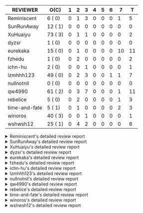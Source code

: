 |   REVIEWER    |  O(C)   | 1 | 2 | 3 | 4 | 5 | 6 | 7  | T  |
|---------------|---------|---|---|---|---|---|---|----|----|
| Reminiscent   |  6 ( 0) | 0 | 1 | 3 | 0 | 0 | 0 |  1 |  5 |
| SunRunAway    | 12 ( 1) | 0 | 0 | 0 | 0 | 0 | 0 |  0 |  0 |
| XuHuaiyu      | 73 ( 3) | 0 | 1 | 1 | 0 | 0 | 0 |  0 |  2 |
| dyzsr         |  1 ( 0) | 0 | 0 | 0 | 0 | 0 | 0 |  0 |  0 |
| eurekaka      | 15 ( 0) | 0 | 1 | 0 | 0 | 0 | 0 | 10 | 11 |
| fzhedu        |  1 ( 0) | 0 | 2 | 0 | 0 | 0 | 0 |  0 |  2 |
| ichn-hu       |  2 ( 0) | 0 | 0 | 1 | 0 | 0 | 0 |  0 |  1 |
| lzmhhh123     | 49 ( 0) | 0 | 2 | 3 | 0 | 0 | 1 |  1 |  7 |
| nullnotnil    |  0 ( 0) | 0 | 0 | 0 | 0 | 0 | 0 |  0 |  0 |
| qw4990        | 61 ( 2) | 0 | 3 | 7 | 0 | 0 | 0 |  1 | 11 |
| rebelice      |  5 ( 0) | 0 | 2 | 0 | 0 | 0 | 0 |  1 |  3 |
| time-and-fate |  5 ( 1) | 0 | 1 | 0 | 0 | 0 | 0 |  2 |  3 |
| winoros       | 40 ( 3) | 0 | 0 | 1 | 0 | 0 | 0 |  0 |  1 |
| wshwsh12      | 25 ( 1) | 0 | 4 | 2 | 0 | 0 | 0 |  0 |  6 |


<details> 
  <summary>Reminiscent's detailed review report</summary> 

## To Be Reviewed

|    REPO    |                                                                     PR                                                                     | C | LASTED  |
|------------|--------------------------------------------------------------------------------------------------------------------------------------------|---|---------|
| tidb/21896 | [planner: fix union doesn't handle collate correctly (#21854)](https://github.com/pingcap/tidb/pull/21896)                                 |   | 108d19h |
| tidb/23474 | [planner: fix inappropriate null flag of null constants (#23457)](https://github.com/pingcap/tidb/pull/23474)                              |   | 16d18h  |
| tidb/23575 | [executor: fix update panic on join having statement (#23554)](https://github.com/pingcap/tidb/pull/23575)                                 |   | 13d21h  |
| tidb/23685 | [planner: fix the issue that planner hints don't work in some batch/point-get plans (#23666)](https://github.com/pingcap/tidb/pull/23685)  |   | 9d16h   |
| tidb/23917 | [planner: fix wrong TableDual plans caused by comparing Binary and Bytes incorrectly (#23860)](https://github.com/pingcap/tidb/pull/23917) |   | 23h     |
| tidb/23918 | [planner: fix wrong TableDual plans caused by comparing Binary and Bytes incorrectly (#23860)](https://github.com/pingcap/tidb/pull/23918) |   | 23h     |


## Reviewed in Last 7 Days

|    REPO    |                                                                PR                                                                 | C | D |   R   |
|------------|-----------------------------------------------------------------------------------------------------------------------------------|---|---|-------|
| tidb/23838 | [statistics: collect FMSketch when processing index analyze tasks](https://github.com/pingcap/tidb/pull/23838)                    |   | 2 | 5d1h  |
| tidb/23860 | [planner: fix wrong TableDual plans caused by comparing Binary and Bytes incorrectly](https://github.com/pingcap/tidb/pull/23860) |   | 3 | 4h    |
| tidb/23834 | [statistics: print log when tidb marks extended stats as deleted internally](https://github.com/pingcap/tidb/pull/23834)          |   | 3 | 3d18h |
| tidb/23844 | [planner: fix index-out-of-range error when checking only_full_group_by](https://github.com/pingcap/tidb/pull/23844)              |   | 3 | 2d18h |
| tidb/23830 | [statistics: fix a statistics GC problem that can cause duplicated fm-sketch records](https://github.com/pingcap/tidb/pull/23830) |   | 7 | 0h    |


</details> 


<details> 
  <summary>SunRunAway's detailed review report</summary> 

## To Be Reviewed

|    REPO    |                                                                  PR                                                                   | C | LASTED  |
|------------|---------------------------------------------------------------------------------------------------------------------------------------|---|---------|
| tidb/19178 | [executor: Refactor probe channel](https://github.com/pingcap/tidb/pull/19178)                                                        |   | 238d16h |
| tidb/19807 | [executor: parallel evaluation for hash aggregate distinct](https://github.com/pingcap/tidb/pull/19807)                               |   | 216d10h |
| tidb/19900 | [executor: enable inline projection for sort&topN](https://github.com/pingcap/tidb/pull/19900)                                        | Y | 211d18h |
| tidb/20140 | [expressions: Support `bin-to-uuid` and `uuid-to-bin`](https://github.com/pingcap/tidb/pull/20140)                                    |   | 198d22h |
| tidb/20765 | [planner: support stable result mode](https://github.com/pingcap/tidb/pull/20765)                                                     |   | 157d17h |
| tidb/21207 | [planner: fix the inappropriate out-of-range range estimation rule](https://github.com/pingcap/tidb/pull/21207)                       |   | 136d19h |
| tidb/21834 | [planner: enhanced index range calculation plan](https://github.com/pingcap/tidb/pull/21834)                                          |   | 113d18h |
| tidb/21876 | [planner: bypass the DNF restriction if index merge hint is specified (#20799)](https://github.com/pingcap/tidb/pull/21876)           |   | 111d19h |
| tidb/21878 | [planner: do not push down lock to pointGet/bacthPointGet when selection exists](https://github.com/pingcap/tidb/pull/21878)          |   | 111d18h |
| tidb/21956 | [planner/preprocessor: disallow into-outfile clause in some place](https://github.com/pingcap/tidb/pull/21956)                        |   | 106d23h |
| tidb/22217 | [*: rewrite origin SQL with default DB for SQL bindings (#21275)](https://github.com/pingcap/tidb/pull/22217)                         |   | 92d17h  |
| tidb/22379 | [[experiment] executor: allow aggregation to spill disk when running out of memory quota](https://github.com/pingcap/tidb/pull/22379) |   | 85d19h  |


## Reviewed in Last 7 Days

| REPO | PR | C | D | R |
|------|----|---|---|---|


</details> 


<details> 
  <summary>XuHuaiyu's detailed review report</summary> 

## To Be Reviewed

|     REPO     |                                                                              PR                                                                               | C | LASTED  |
|--------------|---------------------------------------------------------------------------------------------------------------------------------------------------------------|---|---------|
| docs-cn/5619 | [Update data-type-date-and-time.md](https://github.com/pingcap/docs-cn/pull/5619)                                                                             |   | 41d15h  |
| docs-cn/5671 | [tidb: Add time format description](https://github.com/pingcap/docs-cn/pull/5671)                                                                             |   | 35d11h  |
| tidb/19900   | [executor: enable inline projection for sort&topN](https://github.com/pingcap/tidb/pull/19900)                                                                | Y | 211d18h |
| docs-cn/5952 | [update system-variable for statements-summary](https://github.com/pingcap/docs-cn/pull/5952)                                                                 |   | 2d23h   |
| tidb/19957   | [executor: add builtin aggregate function `json_arrayagg`](https://github.com/pingcap/tidb/pull/19957)                                                        | Y | 209d13h |
| tidb/20140   | [expressions: Support `bin-to-uuid` and `uuid-to-bin`](https://github.com/pingcap/tidb/pull/20140)                                                            |   | 198d22h |
| tidb/20311   | [expression: fix overflow error when convert bit to int64 (#20266)](https://github.com/pingcap/tidb/pull/20311)                                               |   | 190d21h |
| tidb/20790   | [collation: add pinyin collation for chinese charset support](https://github.com/pingcap/tidb/pull/20790)                                                     |   | 156d20h |
| tidb/21064   | [planner, executor: fix cast not check error](https://github.com/pingcap/tidb/pull/21064)                                                                     |   | 144d8h  |
| tidb/21149   | [executor:Add runtime stat for IndexMergeReaderExecutor (#20653)](https://github.com/pingcap/tidb/pull/21149)                                                 |   | 140d14h |
| tidb/21228   | [executor: return the result immediately when combining LIMIT row_count with DISTINCT](https://github.com/pingcap/tidb/pull/21228)                            |   | 136d13h |
| tidb/21304   | [executor: Add the HashAggExec runtime information (#20577)](https://github.com/pingcap/tidb/pull/21304)                                                      |   | 134d12h |
| tidb/21334   | [*: make rollback work on user-defined variables](https://github.com/pingcap/tidb/pull/21334)                                                                 |   | 133d14h |
| tidb/21401   | [expression: incompatibility with MySQL for ADDTIME()](https://github.com/pingcap/tidb/pull/21401)                                                            |   | 129d11h |
| tidb/21476   | [planner: check for decimal format in cast expr (#20836)](https://github.com/pingcap/tidb/pull/21476)                                                         |   | 126d15h |
| tidb/21536   | [executor: add slow-log file meta cache to avoid repeat read file meta information](https://github.com/pingcap/tidb/pull/21536)                               |   | 122d14h |
| tidb/21564   | [ddl: fix Incorrect behavior of NO_ZERO_DATE when altering table](https://github.com/pingcap/tidb/pull/21564)                                                 |   | 121d15h |
| tidb/21896   | [planner: fix union doesn't handle collate correctly (#21854)](https://github.com/pingcap/tidb/pull/21896)                                                    |   | 108d19h |
| tidb/22131   | [privilege: remove leading and trailing space when create user and role](https://github.com/pingcap/tidb/pull/22131)                                          |   | 98d19h  |
| tidb/22163   | [expression: separated arithmeticMinusIntSig](https://github.com/pingcap/tidb/pull/22163)                                                                     |   | 94d13h  |
| tidb/22186   | [executor: fix select into outfile with year type column has no data (#22175)](https://github.com/pingcap/tidb/pull/22186)                                    |   | 93d16h  |
| tidb/22616   | [expression: from_unixtime accept 64-bit integers](https://github.com/pingcap/tidb/pull/22616)                                                                |   | 69d23h  |
| tidb/22617   | [metrics: fix wrong bucket name of coprocessor cache (#22454)](https://github.com/pingcap/tidb/pull/22617)                                                    |   | 69d23h  |
| tidb/22624   | [ planner: not pruning column used by union scan condition (#21640)](https://github.com/pingcap/tidb/pull/22624)                                              |   | 69d17h  |
| tidb/22631   | [executor: refine window processor](https://github.com/pingcap/tidb/pull/22631)                                                                               |   | 67d23h  |
| tidb/22696   | [expression: enable arithmetic Mod push down](https://github.com/pingcap/tidb/pull/22696)                                                                     |   | 64d17h  |
| tidb/22711   | [executor: Fix inline schema name](https://github.com/pingcap/tidb/pull/22711)                                                                                |   | 64d11h  |
| tidb/22722   | [planner, errno: make error code of ErrMixOfGroupFuncAndFields consistent with MySQL](https://github.com/pingcap/tidb/pull/22722)                             |   | 63d20h  |
| tidb/22814   | [expression: fix enum and set type expression in where clause (#22785)](https://github.com/pingcap/tidb/pull/22814)                                           |   | 48d19h  |
| tidb/22908   | [txn: Add txn state's view](https://github.com/pingcap/tidb/pull/22908)                                                                                       |   | 43d20h  |
| tidb/23012   | [executor: fix affected rows of ddls and complete uint tests](https://github.com/pingcap/tidb/pull/23012)                                                     |   | 39d16h  |
| tidb/23152   | [expression: fix wrong error info (#22760)](https://github.com/pingcap/tidb/pull/23152)                                                                       |   | 32d14h  |
| tidb/23196   | [types: fix the bug about the wrong query result for decimal type  (#22507)](https://github.com/pingcap/tidb/pull/23196)                                      |   | 30d18h  |
| tidb/23220   | [Release 4.0](https://github.com/pingcap/tidb/pull/23220)                                                                                                     |   | 30d11h  |
| tidb/23227   | [executor: hash join out of index panic when enum column value is zero (#23162)](https://github.com/pingcap/tidb/pull/23227)                                  |   | 29d22h  |
| tidb/23233   | [planner: fix incorrect duration between compare (#22830)](https://github.com/pingcap/tidb/pull/23233)                                                        |   | 29d18h  |
| tidb/23257   | [executor: group_concat aggr panic when session.group_concat_max_len is small (#23131)](https://github.com/pingcap/tidb/pull/23257)                           |   | 28d18h  |
| tidb/23295   | [util, types: don't let SPM be affected by charset (#23161)](https://github.com/pingcap/tidb/pull/23295)                                                      |   | 27d11h  |
| tidb/23335   | [expression: fix unexpected constant fold when year compare string (#23281)](https://github.com/pingcap/tidb/pull/23335)                                      |   | 23d19h  |
| tidb/23336   | [expression: fix unexpected constant fold when year compare string (#23281)](https://github.com/pingcap/tidb/pull/23336)                                      |   | 23d19h  |
| tidb/23347   | [planner: show cast type in EXPLAIN in coptask (#23123)](https://github.com/pingcap/tidb/pull/23347)                                                          |   | 23d18h  |
| tidb/23348   | [planner: show cast type in EXPLAIN in coptask (#23123)](https://github.com/pingcap/tidb/pull/23348)                                                          |   | 23d18h  |
| tidb/23350   | [util/stringutil, util/ranger, planner: use hierarchical separators to simplify the parsing for info of EXPLAIN ](https://github.com/pingcap/tidb/pull/23350) |   | 23d17h  |
| tidb/23368   | [executor, expression: fix the incorrect result of AVG function (#23285)](https://github.com/pingcap/tidb/pull/23368)                                         |   | 22d20h  |
| tidb/23369   | [executor, expression: fix the incorrect result of AVG function (#23285)](https://github.com/pingcap/tidb/pull/23369)                                         |   | 22d20h  |
| tidb/23397   | [expression: fix refine compare constant (#23339)](https://github.com/pingcap/tidb/pull/23397)                                                                |   | 21d17h  |
| tidb/23398   | [expression: fix refine compare constant (#23339)](https://github.com/pingcap/tidb/pull/23398)                                                                |   | 21d17h  |
| tidb/23405   | [domain: remove the exit chan, use context](https://github.com/pingcap/tidb/pull/23405)                                                                       |   | 21d17h  |
| tidb/23433   | [WIP: speed up for slow query logs retrieving ](https://github.com/pingcap/tidb/pull/23433)                                                                   |   | 20d17h  |
| tidb/23474   | [planner: fix inappropriate null flag of null constants (#23457)](https://github.com/pingcap/tidb/pull/23474)                                                 |   | 16d18h  |
| tidb/23487   | [planner: optimize count(distinct a) to count(a) if there is an unique key on a](https://github.com/pingcap/tidb/pull/23487)                                  | Y | 16d14h  |
| tidb/23497   | [expression: Let TiDB use Hyperscan to support multi-pattern-match](https://github.com/pingcap/tidb/pull/23497)                                               |   | 15d22h  |
| tidb/23517   | [*: Add the metric about the SQL with TiFlash Success  (#23426)](https://github.com/pingcap/tidb/pull/23517)                                                  |   | 15d12h  |
| tidb/23562   | [execution: reuse iterator in hash join](https://github.com/pingcap/tidb/pull/23562)                                                                          |   | 14d13h  |
| tidb/23640   | [*: fix the bug about YEAR(0.9) returns NULL instead of 0 in NO_ZERO_DATE mode](https://github.com/pingcap/tidb/pull/23640)                                   |   | 10d13h  |
| tidb/23661   | [expression: Maintain separate scalar function pushdown lists for each engine instead of unified. (#23284)](https://github.com/pingcap/tidb/pull/23661)       |   | 9d20h   |
| tidb/23682   | [executor: fix a panic when batch point get is used for partition table (#23652)](https://github.com/pingcap/tidb/pull/23682)                                 |   | 9d16h   |
| tidb/23683   | [executor: fix a panic when batch point get is used for partition table (#23652)](https://github.com/pingcap/tidb/pull/23683)                                 |   | 9d16h   |
| tidb/23691   | [executor: fix index join on prefix column index (#23678)](https://github.com/pingcap/tidb/pull/23691)                                                        |   | 9d15h   |
| tidb/23705   | [executor: refineArgs() bug fix when compare int with very small decimal (#23694)](https://github.com/pingcap/tidb/pull/23705)                                |   | 9d13h   |
| tidb/23756   | [planner: fix set not null flag for outer join (#23727)](https://github.com/pingcap/tidb/pull/23756)                                                          |   | 8d14h   |
| tidb/23757   | [planner: fix set not null flag for outer join (#23727)](https://github.com/pingcap/tidb/pull/23757)                                                          |   | 8d14h   |
| tidb/23812   | [executor, planner: fix collation for hash join building (#23770)](https://github.com/pingcap/tidb/pull/23812)                                                |   | 7d12h   |
| tidb/23826   | [executor: fix 2nd index dup check after insert ignore on dup update primary (#23814)](https://github.com/pingcap/tidb/pull/23826)                            |   | 6d20h   |
| tidb/23857   | [types: fix type merge about bit type](https://github.com/pingcap/tidb/pull/23857)                                                                            |   | 2d19h   |
| tidb/23862   | [statistics: make the global-level topN more accurate](https://github.com/pingcap/tidb/pull/23862)                                                            |   | 2d17h   |
| tidb/23868   | [store, kv: Add information about async commit/1pc to tidb_last_txn_info (#23833)](https://github.com/pingcap/tidb/pull/23868)                                |   | 2d16h   |
| tidb/23878   | [functions: fix some string function has wrong collation and flag (#23835)](https://github.com/pingcap/tidb/pull/23878)                                       |   | 1d21h   |
| tidb/23879   | [functions: fix some string function has wrong collation and flag (#23835)](https://github.com/pingcap/tidb/pull/23879)                                       |   | 1d21h   |
| tidb/23884   | [Metric: Collect TiKV Read Metric for SLI/SLO](https://github.com/pingcap/tidb/pull/23884)                                                                    |   | 1d19h   |
| tidb/23888   | [executor: fix resource leak of Shuffle Executor.](https://github.com/pingcap/tidb/pull/23888)                                                                |   | 1d18h   |
| tidb/23896   | [executor: fix `show table status` for the database with upper-cased name](https://github.com/pingcap/tidb/pull/23896)                                        |   | 1d17h   |
| tidb/23918   | [planner: fix wrong TableDual plans caused by comparing Binary and Bytes incorrectly (#23860)](https://github.com/pingcap/tidb/pull/23918)                    |   | 23h     |


## Reviewed in Last 7 Days

|     REPO     |                                                  PR                                                   | C | D |   R   |
|--------------|-------------------------------------------------------------------------------------------------------|---|---|-------|
| tidb/23867   | [expression: fix wrong flen infer for bit constant](https://github.com/pingcap/tidb/pull/23867)       |   | 2 | 16h   |
| docs-cn/5835 | [Update 5.0 GA release notes and experimental features](https://github.com/pingcap/docs-cn/pull/5835) |   | 3 | 12d4h |


</details> 


<details> 
  <summary>dyzsr's detailed review report</summary> 

## To Be Reviewed

|    REPO    |                                                             PR                                                             | C | LASTED |
|------------|----------------------------------------------------------------------------------------------------------------------------|---|--------|
| tidb/23559 | [ranger: fix the range construction behavior when the column's type is `YEAR`](https://github.com/pingcap/tidb/pull/23559) |   | 14d14h |


## Reviewed in Last 7 Days

| REPO | PR | C | D | R |
|------|----|---|---|---|


</details> 


<details> 
  <summary>eurekaka's detailed review report</summary> 

## To Be Reviewed

|    REPO    |                                                                    PR                                                                     | C | LASTED  |
|------------|-------------------------------------------------------------------------------------------------------------------------------------------|---|---------|
| tidb/20877 | [statistics: collect index usage information](https://github.com/pingcap/tidb/pull/20877)                                                 |   | 154d16h |
| docs/5150  | [SPM: update DML SQL Bind and baseline capture description (#5088)](https://github.com/pingcap/docs/pull/5150)                            |   | 10d15h  |
| tidb/23283 | [util: optimize the performance of restore with db (#22910)](https://github.com/pingcap/tidb/pull/23283)                                  |   | 27d17h  |
| tidb/23316 | [planner: Fix rebuild range for prepared plan](https://github.com/pingcap/tidb/pull/23316)                                                |   | 24d17h  |
| tidb/23373 | [executor: fix get var expr when session var is hex literal (#23241)](https://github.com/pingcap/tidb/pull/23373)                         |   | 22d19h  |
| tidb/23543 | [statistics: fix auto analyze log information incomplete (#23522)](https://github.com/pingcap/tidb/pull/23543)                            |   | 14d18h  |
| tidb/23685 | [planner: fix the issue that planner hints don't work in some batch/point-get plans (#23666)](https://github.com/pingcap/tidb/pull/23685) |   | 9d16h   |
| tidb/23689 | [planner: fix the panic when we calculate the partition range (#23651)](https://github.com/pingcap/tidb/pull/23689)                       |   | 9d16h   |
| tidb/23705 | [executor: refineArgs() bug fix when compare int with very small decimal (#23694)](https://github.com/pingcap/tidb/pull/23705)            |   | 9d13h   |
| tidb/23749 | [planner/core: fix a bug during add cast for decimal join key  (#23723)](https://github.com/pingcap/tidb/pull/23749)                      |   | 8d16h   |
| tidb/23756 | [planner: fix set not null flag for outer join (#23727)](https://github.com/pingcap/tidb/pull/23756)                                      |   | 8d14h   |
| tidb/23757 | [planner: fix set not null flag for outer join (#23727)](https://github.com/pingcap/tidb/pull/23757)                                      |   | 8d14h   |
| tidb/23760 | [collation: fix tidb panic when compare string with collation](https://github.com/pingcap/tidb/pull/23760)                                |   | 8d13h   |
| tidb/23883 | [*: don't allocate SessionIndexUsageCollector when indexUsageLease equals 0 (#23861)](https://github.com/pingcap/tidb/pull/23883)         |   | 1d20h   |
| tidb/23911 | [planner,privilege: requires extra privileges for REPLACE and INSERT ON DUPLICATE statements](https://github.com/pingcap/tidb/pull/23911) |   | 1d7h    |


## Reviewed in Last 7 Days

|    REPO    |                                                               PR                                                                | C | D |    R    |
|------------|---------------------------------------------------------------------------------------------------------------------------------|---|---|---------|
| tidb/23718 | [*: add TableSample ID for PhysicalIDToTypeString()](https://github.com/pingcap/tidb/pull/23718)                                |   | 2 | 7d5h    |
| tidb/21444 | [planner: ignore anonymous index while tiflash replica is available](https://github.com/pingcap/tidb/pull/21444)                |   | 7 | 120d19h |
| tidb/22416 | [core: fix subQuery at projection in only_full_group](https://github.com/pingcap/tidb/pull/22416)                               | Y | 7 | 75d19h  |
| tidb/22559 | [planner: split test data from test cases in cbo_test.go](https://github.com/pingcap/tidb/pull/22559)                           |   | 7 | 65d2h   |
| tidb/22853 | [planner: fix LogicalPlans that contain Window Function are ambiguous ](https://github.com/pingcap/tidb/pull/22853)             |   | 7 | 40d19h  |
| tidb/23137 | [planner: fix index merge row count estimation logic](https://github.com/pingcap/tidb/pull/23137)                               |   | 7 | 28d0h   |
| tidb/23208 | [statistics, util/ranger: improve selectivity calculation for DNF filters (#18741)](https://github.com/pingcap/tidb/pull/23208) |   | 7 | 23d23h  |
| tidb/23295 | [util, types: don't let SPM be affected by charset (#23161)](https://github.com/pingcap/tidb/pull/23295)                        |   | 7 | 20d18h  |
| tidb/23365 | [planner: fix a bug that point get plan returns wrong column name](https://github.com/pingcap/tidb/pull/23365)                  |   | 7 | 16d4h   |
| tidb/23575 | [executor: fix update panic on join having statement (#23554)](https://github.com/pingcap/tidb/pull/23575)                      |   | 7 | 7d4h    |
| tidb/23831 | [statistic: solve write write conflicts of mysql.stats_histograms](https://github.com/pingcap/tidb/pull/23831)                  |   | 7 | 1h      |


</details> 


<details> 
  <summary>fzhedu's detailed review report</summary> 

## To Be Reviewed

|    REPO    |                                                          PR                                                          | C | LASTED |
|------------|----------------------------------------------------------------------------------------------------------------------|---|--------|
| tidb/23749 | [planner/core: fix a bug during add cast for decimal join key  (#23723)](https://github.com/pingcap/tidb/pull/23749) |   | 8d16h  |


## Reviewed in Last 7 Days

|    REPO    |                                                    PR                                                    | C | D |   R   |
|------------|----------------------------------------------------------------------------------------------------------|---|---|-------|
| tidb/23747 | [planner, sessionvar: avoid sending same task id to TiFlash](https://github.com/pingcap/tidb/pull/23747) |   | 2 | 6d18h |
| tics/1715  | [Do not allow columns with same name in TiFlash's Block](https://github.com/pingcap/tics/pull/1715)      |   | 2 | 5d22h |


</details> 


<details> 
  <summary>ichn-hu's detailed review report</summary> 

## To Be Reviewed

|    REPO    |                                               PR                                                | C | LASTED |
|------------|-------------------------------------------------------------------------------------------------|---|--------|
| tidb/23857 | [types: fix type merge about bit type](https://github.com/pingcap/tidb/pull/23857)              |   | 2d19h  |
| tidb/23867 | [expression: fix wrong flen infer for bit constant](https://github.com/pingcap/tidb/pull/23867) |   | 2d16h  |


## Reviewed in Last 7 Days

|    REPO    |                                                   PR                                                   | C | D |  R   |
|------------|--------------------------------------------------------------------------------------------------------|---|---|------|
| tidb/23691 | [executor: fix index join on prefix column index (#23678)](https://github.com/pingcap/tidb/pull/23691) |   | 3 | 7d0h |


</details> 


<details> 
  <summary>lzmhhh123's detailed review report</summary> 

## To Be Reviewed

|    REPO    |                                                                             PR                                                                              | C | LASTED  |
|------------|-------------------------------------------------------------------------------------------------------------------------------------------------------------|---|---------|
| tidb/20444 | [expression: add json_merge_patch](https://github.com/pingcap/tidb/pull/20444)                                                                              |   | 176d21h |
| tidb/20465 | [expression: add uuidShortFunction](https://github.com/pingcap/tidb/pull/20465)                                                                             |   | 175d19h |
| tidb/20642 | [executor: modify admin executors to support partitioned table with global index](https://github.com/pingcap/tidb/pull/20642)                               |   | 164d15h |
| tidb/20903 | [planner: fix confused and unnecessary double-projection in plans.](https://github.com/pingcap/tidb/pull/20903)                                             |   | 153d17h |
| tidb/21018 | [planner: don't push down null sensitive join conditions (#19620)](https://github.com/pingcap/tidb/pull/21018)                                              |   | 147d17h |
| tidb/21195 | [brie: integrate lightning to suport IMPORT statement](https://github.com/pingcap/tidb/pull/21195)                                                          |   | 136d22h |
| tidb/21334 | [*: make rollback work on user-defined variables](https://github.com/pingcap/tidb/pull/21334)                                                               |   | 133d14h |
| tidb/21347 | [session: make rollback work on global variables](https://github.com/pingcap/tidb/pull/21347)                                                               |   | 132d19h |
| tidb/21487 | [*: ensure TABLE statement works](https://github.com/pingcap/tidb/pull/21487)                                                                               |   | 126d4h  |
| tidb/21641 | [executor: Fix pessimistic lock doesn't work on the partition table for subquery/joins](https://github.com/pingcap/tidb/pull/21641)                         |   | 119d18h |
| tidb/21651 | [planner: allow filter condition pushing down to IndexScan for prefix index](https://github.com/pingcap/tidb/pull/21651)                                    |   | 119d13h |
| tidb/22126 | [*: add `sys` schema, `sys.SCHEMA_UNUSED_INDEXES` view and `sys.SCHEMA_INDEX_USAGE` view](https://github.com/pingcap/tidb/pull/22126)                       |   | 98d19h  |
| tidb/22361 | [table: fix insert into _tidb_rowid panic and rebase it if needed (#22062)](https://github.com/pingcap/tidb/pull/22361)                                     |   | 86d20h  |
| tidb/22372 | [executor: fix SelectForUpdate in decorrelated subquery under pessimistic mode](https://github.com/pingcap/tidb/pull/22372)                                 |   | 86d9h   |
| tidb/22478 | [planner, executor: fix query partition table with global unique index get wrong result](https://github.com/pingcap/tidb/pull/22478)                        |   | 77d13h  |
| tidb/22631 | [executor: refine window processor](https://github.com/pingcap/tidb/pull/22631)                                                                             |   | 67d23h  |
| tidb/22686 | [expression: support enum pushdown](https://github.com/pingcap/tidb/pull/22686)                                                                             |   | 64d22h  |
| tidb/22699 | [brie: add error info column and history backup/restore info in sql](https://github.com/pingcap/tidb/pull/22699)                                            |   | 64d16h  |
| tidb/23001 | [statistics: fix err check](https://github.com/pingcap/tidb/pull/23001)                                                                                     |   | 40d0h   |
| tidb/23022 | [executor: create PipelinedWindowExec based on current implementation and modify the windowProcessor interface](https://github.com/pingcap/tidb/pull/23022) |   | 38d18h  |
| tidb/23149 | [core: support left join and right join for join reorder](https://github.com/pingcap/tidb/pull/23149)                                                       |   | 33d12h  |
| tidb/23257 | [executor: group_concat aggr panic when session.group_concat_max_len is small (#23131)](https://github.com/pingcap/tidb/pull/23257)                         |   | 28d18h  |
| tidb/23283 | [util: optimize the performance of restore with db (#22910)](https://github.com/pingcap/tidb/pull/23283)                                                    |   | 27d17h  |
| tidb/23347 | [planner: show cast type in EXPLAIN in coptask (#23123)](https://github.com/pingcap/tidb/pull/23347)                                                        |   | 23d18h  |
| tidb/23348 | [planner: show cast type in EXPLAIN in coptask (#23123)](https://github.com/pingcap/tidb/pull/23348)                                                        |   | 23d18h  |
| tidb/23368 | [executor, expression: fix the incorrect result of AVG function (#23285)](https://github.com/pingcap/tidb/pull/23368)                                       |   | 22d20h  |
| tidb/23369 | [executor, expression: fix the incorrect result of AVG function (#23285)](https://github.com/pingcap/tidb/pull/23369)                                       |   | 22d20h  |
| tidb/23373 | [executor: fix get var expr when session var is hex literal (#23241)](https://github.com/pingcap/tidb/pull/23373)                                           |   | 22d19h  |
| tidb/23559 | [ranger: fix the range construction behavior when the column's type is `YEAR`](https://github.com/pingcap/tidb/pull/23559)                                  |   | 14d14h  |
| tidb/23655 | [planner, type: remove the prefix 0 in the bit array when we get the BinaryLiteral (#23523)](https://github.com/pingcap/tidb/pull/23655)                    |   | 9d22h   |
| tidb/23656 | [planner, type: remove the prefix 0 in the bit array when we get the BinaryLiteral (#23523)](https://github.com/pingcap/tidb/pull/23656)                    |   | 9d22h   |
| tidb/23660 | [expression: Maintain separate scalar function pushdown lists for each engine instead of unified. (#23284)](https://github.com/pingcap/tidb/pull/23660)     |   | 9d20h   |
| tidb/23661 | [expression: Maintain separate scalar function pushdown lists for each engine instead of unified. (#23284)](https://github.com/pingcap/tidb/pull/23661)     |   | 9d20h   |
| tidb/23703 | [expression: fix approx_percent panic on bit column (#23687)](https://github.com/pingcap/tidb/pull/23703)                                                   |   | 9d13h   |
| tidb/23705 | [executor: refineArgs() bug fix when compare int with very small decimal (#23694)](https://github.com/pingcap/tidb/pull/23705)                              |   | 9d13h   |
| tidb/23714 | [*:Support record statment_history table evicted info](https://github.com/pingcap/tidb/pull/23714)                                                          |   | 9d1h    |
| tidb/23733 | [planner: generate BatchPointGet for hash table partitions](https://github.com/pingcap/tidb/pull/23733)                                                     |   | 8d18h   |
| tidb/23738 | [executor: remove duplicate entry in show privileges](https://github.com/pingcap/tidb/pull/23738)                                                           |   | 8d17h   |
| tidb/23747 | [planner, sessionvar: avoid sending same task id to TiFlash](https://github.com/pingcap/tidb/pull/23747)                                                    |   | 8d16h   |
| tidb/23749 | [planner/core: fix a bug during add cast for decimal join key  (#23723)](https://github.com/pingcap/tidb/pull/23749)                                        |   | 8d16h   |
| tidb/23756 | [planner: fix set not null flag for outer join (#23727)](https://github.com/pingcap/tidb/pull/23756)                                                        |   | 8d14h   |
| tidb/23757 | [planner: fix set not null flag for outer join (#23727)](https://github.com/pingcap/tidb/pull/23757)                                                        |   | 8d14h   |
| tidb/23760 | [collation: fix tidb panic when compare string with collation](https://github.com/pingcap/tidb/pull/23760)                                                  |   | 8d13h   |
| tidb/23812 | [executor, planner: fix collation for hash join building (#23770)](https://github.com/pingcap/tidb/pull/23812)                                              |   | 7d12h   |
| tidb/23818 | [*: protect read only noop via tidb_enable_noop_functions](https://github.com/pingcap/tidb/pull/23818)                                                      |   | 7d5h    |
| tidb/23822 | [statistics: feedback not panic when no ndv collected (#23808)](https://github.com/pingcap/tidb/pull/23822)                                                 |   | 6d22h   |
| tidb/23859 | [draft:store/tikv:remove tidb/kv from package tikv/unionstore](https://github.com/pingcap/tidb/pull/23859)                                                  |   | 2d18h   |
| tidb/23871 | [store/tikv: move BufferBatchGetter from tidb/kv to tikv/unionstore](https://github.com/pingcap/tidb/pull/23871)                                            |   | 2d15h   |
| tidb/23902 | [expression: fix comparing year with datetime for equality](https://github.com/pingcap/tidb/pull/23902)                                                     |   | 1d15h   |


## Reviewed in Last 7 Days

|    REPO    |                                                            PR                                                             | C | D |   R   |
|------------|---------------------------------------------------------------------------------------------------------------------------|---|---|-------|
| tidb/23888 | [executor: fix resource leak of Shuffle Executor.](https://github.com/pingcap/tidb/pull/23888)                            |   | 2 | 0h    |
| tidb/23885 | [executor,distsql: clean up useless interface](https://github.com/pingcap/tidb/pull/23885)                                |   | 2 | 0h    |
| tidb/23796 | [tests: make TestIndexLookupMergeJoinHang and TestIssue18068 stable (#23741)](https://github.com/pingcap/tidb/pull/23796) |   | 3 | 5d3h  |
| tidb/23700 | [tikv: distinguish server timeout for TiKV and TiFlash](https://github.com/pingcap/tidb/pull/23700)                       |   | 3 | 6d18h |
| tidb/23844 | [planner: fix index-out-of-range error when checking only_full_group_by](https://github.com/pingcap/tidb/pull/23844)      |   | 3 | 2d19h |
| tidb/23845 | [types/json: replace binary.Read with binary.BigEndian.Uint16](https://github.com/pingcap/tidb/pull/23845)                |   | 6 | 12h   |
| tidb/23680 | [*: add test for modifying default length of cast as decimal](https://github.com/pingcap/tidb/pull/23680)                 |   | 7 | 3d0h  |


</details> 


<details> 
  <summary>nullnotnil's detailed review report</summary> 

## To Be Reviewed

| REPO | PR | C | LASTED |
|------|----|---|--------|


## Reviewed in Last 7 Days

| REPO | PR | C | D | R |
|------|----|---|---|---|


</details> 


<details> 
  <summary>qw4990's detailed review report</summary> 

## To Be Reviewed

|     REPO     |                                                                             PR                                                                              | C | LASTED  |
|--------------|-------------------------------------------------------------------------------------------------------------------------------------------------------------|---|---------|
| docs-cn/5561 | [Add sql optimization-related docs to toc](https://github.com/pingcap/docs-cn/pull/5561)                                                                    |   | 45d15h  |
| tidb/19029   | [types: fix unexpected NOT_NULL flags](https://github.com/pingcap/tidb/pull/19029)                                                                          |   | 245d22h |
| docs-cn/5785 | [update SPM documentation for DML SQL Bind and baseline capture (#5740)](https://github.com/pingcap/docs-cn/pull/5785)                                      |   | 17d18h  |
| tidb/20708   | [*: separate auto_increment ID allocator from _tidb_rowid allocator](https://github.com/pingcap/tidb/pull/20708)                                            |   | 161d20h |
| tidb/20969   | [executor: Improve the performance of appending not fixed columns](https://github.com/pingcap/tidb/pull/20969)                                              |   | 149d9h  |
| tidb/21018   | [planner: don't push down null sensitive join conditions (#19620)](https://github.com/pingcap/tidb/pull/21018)                                              |   | 147d17h |
| tidb/21149   | [executor:Add runtime stat for IndexMergeReaderExecutor (#20653)](https://github.com/pingcap/tidb/pull/21149)                                               |   | 140d14h |
| tidb/21304   | [executor: Add the HashAggExec runtime information (#20577)](https://github.com/pingcap/tidb/pull/21304)                                                    |   | 134d12h |
| tidb/21318   | [planner, expression: use the range of column types to simplify expressions](https://github.com/pingcap/tidb/pull/21318)                                    |   | 133d19h |
| tidb/21401   | [expression: incompatibility with MySQL for ADDTIME()](https://github.com/pingcap/tidb/pull/21401)                                                          |   | 129d11h |
| tidb/21476   | [planner: check for decimal format in cast expr (#20836)](https://github.com/pingcap/tidb/pull/21476)                                                       |   | 126d15h |
| tidb/21508   | [execution: fix dayofweek('0000-00-00') behavior](https://github.com/pingcap/tidb/pull/21508)                                                               |   | 125d10h |
| tidb/21876   | [planner: bypass the DNF restriction if index merge hint is specified (#20799)](https://github.com/pingcap/tidb/pull/21876)                                 |   | 111d19h |
| tidb/21887   | [types: support %X %V %W formats for STR_TO_DATE()](https://github.com/pingcap/tidb/pull/21887)                                                             |   | 110d11h |
| tidb/21954   | [planner/cascades: add rule `PushSelDownApply`](https://github.com/pingcap/tidb/pull/21954)                                                                 |   | 106d23h |
| tidb/22146   | [executor: forbid SFU on view](https://github.com/pingcap/tidb/pull/22146)                                                                                  |   | 94d21h  |
| tidb/22217   | [*: rewrite origin SQL with default DB for SQL bindings (#21275)](https://github.com/pingcap/tidb/pull/22217)                                               |   | 92d17h  |
| tidb/22234   | [executor, planner: ON DUPLICATE UPDATE can refer to un-project col (#14412)](https://github.com/pingcap/tidb/pull/22234)                                   |   | 92d15h  |
| tidb/22261   | [time: fix parse datetime won't truncate the reluctant string (#22232)](https://github.com/pingcap/tidb/pull/22261)                                         |   | 91d19h  |
| tidb/22374   | [expression: separated arithmeticIntDivideSig](https://github.com/pingcap/tidb/pull/22374)                                                                  |   | 86d0h   |
| tidb/22415   | [ddl: refactor placement package](https://github.com/pingcap/tidb/pull/22415)                                                                               |   | 82d17h  |
| tidb/22416   | [core: fix subQuery at projection in only_full_group](https://github.com/pingcap/tidb/pull/22416)                                                           | Y | 82d11h  |
| tidb/22541   | [expression: Support builtin function SOUNDEX](https://github.com/pingcap/tidb/pull/22541)                                                                  |   | 72d9h   |
| tidb/22565   | [statistics: fix panic occurs when stats cache inconsistency (#22465)](https://github.com/pingcap/tidb/pull/22565)                                          | Y | 71d17h  |
| tidb/22814   | [expression: fix enum and set type expression in where clause (#22785)](https://github.com/pingcap/tidb/pull/22814)                                         |   | 48d19h  |
| tidb/22862   | [brie: fix the problem that ddl restored by BR via SQL is not replicated to downstream](https://github.com/pingcap/tidb/pull/22862)                         |   | 45d22h  |
| tidb/22923   | [expression: correct constant propagation for collation (#22666)](https://github.com/pingcap/tidb/pull/22923)                                               |   | 43d15h  |
| tidb/22924   | [planner: fix wrong index merge selection (#22825)](https://github.com/pingcap/tidb/pull/22924)                                                             |   | 43d14h  |
| tidb/22984   | [executor: fix logging format of prepared statements (#16062)](https://github.com/pingcap/tidb/pull/22984)                                                  |   | 40d10h  |
| tidb/23022   | [executor: create PipelinedWindowExec based on current implementation and modify the windowProcessor interface](https://github.com/pingcap/tidb/pull/23022) |   | 38d18h  |
| tidb/23152   | [expression: fix wrong error info (#22760)](https://github.com/pingcap/tidb/pull/23152)                                                                     |   | 32d14h  |
| tidb/23196   | [types: fix the bug about the wrong query result for decimal type  (#22507)](https://github.com/pingcap/tidb/pull/23196)                                    |   | 30d18h  |
| tidb/23208   | [statistics, util/ranger: improve selectivity calculation for DNF filters (#18741)](https://github.com/pingcap/tidb/pull/23208)                             |   | 30d16h  |
| tidb/23295   | [util, types: don't let SPM be affected by charset (#23161)](https://github.com/pingcap/tidb/pull/23295)                                                    |   | 27d11h  |
| tidb/23316   | [planner: Fix rebuild range for prepared plan](https://github.com/pingcap/tidb/pull/23316)                                                                  |   | 24d17h  |
| tidb/23373   | [executor: fix get var expr when session var is hex literal (#23241)](https://github.com/pingcap/tidb/pull/23373)                                           |   | 22d19h  |
| tidb/23397   | [expression: fix refine compare constant (#23339)](https://github.com/pingcap/tidb/pull/23397)                                                              |   | 21d17h  |
| tidb/23398   | [expression: fix refine compare constant (#23339)](https://github.com/pingcap/tidb/pull/23398)                                                              |   | 21d17h  |
| tidb/23448   | [wip :execution: parallel build hash table](https://github.com/pingcap/tidb/pull/23448)                                                                     |   | 18d12h  |
| tidb/23590   | [planner, table: optimize the list partition pruner for range query](https://github.com/pingcap/tidb/pull/23590)                                            |   | 13d16h  |
| tidb/23598   | [types: fix collation for binary literal (#23591)](https://github.com/pingcap/tidb/pull/23598)                                                              |   | 13d13h  |
| tidb/23655   | [planner, type: remove the prefix 0 in the bit array when we get the BinaryLiteral (#23523)](https://github.com/pingcap/tidb/pull/23655)                    |   | 9d22h   |
| tidb/23656   | [planner, type: remove the prefix 0 in the bit array when we get the BinaryLiteral (#23523)](https://github.com/pingcap/tidb/pull/23656)                    |   | 9d22h   |
| tidb/23658   | [*: collect transaction write duration/throughput metrics for SLI/SLO (#23462)](https://github.com/pingcap/tidb/pull/23658)                                 |   | 9d22h   |
| tidb/23660   | [expression: Maintain separate scalar function pushdown lists for each engine instead of unified. (#23284)](https://github.com/pingcap/tidb/pull/23660)     |   | 9d20h   |
| tidb/23661   | [expression: Maintain separate scalar function pushdown lists for each engine instead of unified. (#23284)](https://github.com/pingcap/tidb/pull/23661)     |   | 9d20h   |
| tidb/23674   | [*: add column `End_time` in show analyze status and add related log](https://github.com/pingcap/tidb/pull/23674)                                           |   | 9d17h   |
| tidb/23682   | [executor: fix a panic when batch point get is used for partition table (#23652)](https://github.com/pingcap/tidb/pull/23682)                               |   | 9d16h   |
| tidb/23689   | [planner: fix the panic when we calculate the partition range (#23651)](https://github.com/pingcap/tidb/pull/23689)                                         |   | 9d16h   |
| tidb/23730   | [distsql/*: typo fix for `dispatches`](https://github.com/pingcap/tidb/pull/23730)                                                                          |   | 8d18h   |
| tidb/23733   | [planner: generate BatchPointGet for hash table partitions](https://github.com/pingcap/tidb/pull/23733)                                                     |   | 8d18h   |
| tidb/23796   | [tests: make TestIndexLookupMergeJoinHang and TestIssue18068 stable (#23741)](https://github.com/pingcap/tidb/pull/23796)                                   |   | 7d19h   |
| tidb/23812   | [executor, planner: fix collation for hash join building (#23770)](https://github.com/pingcap/tidb/pull/23812)                                              |   | 7d12h   |
| tidb/23831   | [statistic: solve write write conflicts of mysql.stats_histograms](https://github.com/pingcap/tidb/pull/23831)                                              |   | 6d18h   |
| tidb/23854   | [store/tikv: move CommitDetails and LockKeysDetails to tikv/util](https://github.com/pingcap/tidb/pull/23854)                                               |   | 2d21h   |
| tidb/23867   | [expression: fix wrong flen infer for bit constant](https://github.com/pingcap/tidb/pull/23867)                                                             |   | 2d16h   |
| tidb/23878   | [functions: fix some string function has wrong collation and flag (#23835)](https://github.com/pingcap/tidb/pull/23878)                                     |   | 1d21h   |
| tidb/23879   | [functions: fix some string function has wrong collation and flag (#23835)](https://github.com/pingcap/tidb/pull/23879)                                     |   | 1d21h   |
| tidb/23890   | [statistics: check step overflow when converting a range to points for estimation](https://github.com/pingcap/tidb/pull/23890)                              |   | 1d18h   |
| tidb/23895   | [statistics: add more tests for extended stats](https://github.com/pingcap/tidb/pull/23895)                                                                 |   | 1d17h   |
| tidb/23918   | [planner: fix wrong TableDual plans caused by comparing Binary and Bytes incorrectly (#23860)](https://github.com/pingcap/tidb/pull/23918)                  |   | 23h     |


## Reviewed in Last 7 Days

|     REPO     |                                                                PR                                                                 | C | D |   R   |
|--------------|-----------------------------------------------------------------------------------------------------------------------------------|---|---|-------|
| tidb/23862   | [statistics: make the global-level topN more accurate](https://github.com/pingcap/tidb/pull/23862)                                |   | 2 | 1d0h  |
| tidb/23883   | [*: don't allocate SessionIndexUsageCollector when indexUsageLease equals 0 (#23861)](https://github.com/pingcap/tidb/pull/23883) |   | 2 | 0h    |
| tidb/23861   | [*: don't allocate SessionIndexUsageCollector when indexUsageLease equals 0](https://github.com/pingcap/tidb/pull/23861)          |   | 2 | 18h   |
| tidb/23543   | [statistics: fix auto analyze log information incomplete (#23522)](https://github.com/pingcap/tidb/pull/23543)                    |   | 3 | 12d0h |
| tidb/23718   | [*: add TableSample ID for PhysicalIDToTypeString()](https://github.com/pingcap/tidb/pull/23718)                                  |   | 3 | 6d3h  |
| tidb/23728   | [planner: skip storage engine check for CRAETE VIEW statement](https://github.com/pingcap/tidb/pull/23728)                        |   | 3 | 5d23h |
| tidb/23733   | [planner: generate BatchPointGet for hash table partitions](https://github.com/pingcap/tidb/pull/23733)                           |   | 3 | 5d22h |
| tidb/23828   | [executor: do not show extended stats for dropped columns](https://github.com/pingcap/tidb/pull/23828)                            |   | 3 | 3d23h |
| tidb/23822   | [statistics: feedback not panic when no ndv collected (#23808)](https://github.com/pingcap/tidb/pull/23822)                       |   | 3 | 4d2h  |
| tidb/23834   | [statistics: print log when tidb marks extended stats as deleted internally](https://github.com/pingcap/tidb/pull/23834)          |   | 3 | 3d18h |
| docs-cn/5806 | [releases: add tidb release notes 4.0.12](https://github.com/pingcap/docs-cn/pull/5806)                                           |   | 7 | 9d15h |


</details> 


<details> 
  <summary>rebelice's detailed review report</summary> 

## To Be Reviewed

|    REPO     |                                                                    PR                                                                     | C | LASTED |
|-------------|-------------------------------------------------------------------------------------------------------------------------------------------|---|--------|
| tidb/23537  | [planner: remove some risky cache operations in the plan builder (#23354)](https://github.com/pingcap/tidb/pull/23537)                    |   | 14d19h |
| parser/1205 | [Implement force_index hint in parser and TiDB](https://github.com/pingcap/parser/pull/1205)                                              |   | 6d17h  |
| tidb/23685  | [planner: fix the issue that planner hints don't work in some batch/point-get plans (#23666)](https://github.com/pingcap/tidb/pull/23685) |   | 9d16h  |
| tidb/23836  | [parser, core: Implement force_index hint in parser and TiDB](https://github.com/pingcap/tidb/pull/23836)                                 |   | 6d17h  |
| tidb/23838  | [statistics: collect FMSketch when processing index analyze tasks](https://github.com/pingcap/tidb/pull/23838)                            |   | 6d16h  |


## Reviewed in Last 7 Days

|    REPO    |                                                                PR                                                                 | C | D |  R   |
|------------|-----------------------------------------------------------------------------------------------------------------------------------|---|---|------|
| tidb/23674 | [*: add column `End_time` in show analyze status and add related log](https://github.com/pingcap/tidb/pull/23674)                 |   | 2 | 8d3h |
| tidb/23862 | [statistics: make the global-level topN more accurate](https://github.com/pingcap/tidb/pull/23862)                                |   | 2 | 1d0h |
| tidb/23830 | [statistics: fix a statistics GC problem that can cause duplicated fm-sketch records](https://github.com/pingcap/tidb/pull/23830) |   | 7 | 0h   |


</details> 


<details> 
  <summary>time-and-fate's detailed review report</summary> 

## To Be Reviewed

|    REPO    |                                                               PR                                                               | C | LASTED  |
|------------|--------------------------------------------------------------------------------------------------------------------------------|---|---------|
| tidb/20877 | [statistics: collect index usage information](https://github.com/pingcap/tidb/pull/20877)                                      |   | 154d16h |
| tidb/22416 | [core: fix subQuery at projection in only_full_group](https://github.com/pingcap/tidb/pull/22416)                              | Y | 82d11h  |
| tidb/23733 | [planner: generate BatchPointGet for hash table partitions](https://github.com/pingcap/tidb/pull/23733)                        |   | 8d18h   |
| tidb/23890 | [statistics: check step overflow when converting a range to points for estimation](https://github.com/pingcap/tidb/pull/23890) |   | 1d18h   |
| tidb/23895 | [statistics: add more tests for extended stats](https://github.com/pingcap/tidb/pull/23895)                                    |   | 1d17h   |


## Reviewed in Last 7 Days

|    REPO    |                                                     PR                                                      | C | D |   R   |
|------------|-------------------------------------------------------------------------------------------------------------|---|---|-------|
| tidb/23828 | [executor: do not show extended stats for dropped columns](https://github.com/pingcap/tidb/pull/23828)      |   | 2 | 4d21h |
| tidb/23728 | [planner: skip storage engine check for CRAETE VIEW statement](https://github.com/pingcap/tidb/pull/23728)  |   | 7 | 2d2h  |
| tidb/23822 | [statistics: feedback not panic when no ndv collected (#23808)](https://github.com/pingcap/tidb/pull/23822) |   | 7 | 1h    |


</details> 


<details> 
  <summary>winoros's detailed review report</summary> 

## To Be Reviewed

|     REPO     |                                                                              PR                                                                               | C | LASTED  |
|--------------|---------------------------------------------------------------------------------------------------------------------------------------------------------------|---|---------|
| tidb/19957   | [executor: add builtin aggregate function `json_arrayagg`](https://github.com/pingcap/tidb/pull/19957)                                                        | Y | 209d13h |
| docs-cn/5916 | [sql-statements, information-schema: add `END_TIME` field for table `ANALYZE_STATUS`](https://github.com/pingcap/docs-cn/pull/5916)                           |   | 7d17h   |
| tidb/20311   | [expression: fix overflow error when convert bit to int64 (#20266)](https://github.com/pingcap/tidb/pull/20311)                                               |   | 190d21h |
| tidb/20765   | [planner: support stable result mode](https://github.com/pingcap/tidb/pull/20765)                                                                             |   | 157d17h |
| tidb/20877   | [statistics: collect index usage information](https://github.com/pingcap/tidb/pull/20877)                                                                     |   | 154d16h |
| tidb/21018   | [planner: don't push down null sensitive join conditions (#19620)](https://github.com/pingcap/tidb/pull/21018)                                                |   | 147d17h |
| tidb/21207   | [planner: fix the inappropriate out-of-range range estimation rule](https://github.com/pingcap/tidb/pull/21207)                                               |   | 136d19h |
| tidb/21476   | [planner: check for decimal format in cast expr (#20836)](https://github.com/pingcap/tidb/pull/21476)                                                         |   | 126d15h |
| tidb/21487   | [*: ensure TABLE statement works](https://github.com/pingcap/tidb/pull/21487)                                                                                 |   | 126d4h  |
| tidb/21876   | [planner: bypass the DNF restriction if index merge hint is specified (#20799)](https://github.com/pingcap/tidb/pull/21876)                                   |   | 111d19h |
| tidb/21954   | [planner/cascades: add rule `PushSelDownApply`](https://github.com/pingcap/tidb/pull/21954)                                                                   |   | 106d23h |
| tidb/22181   | [planner, expression: fix error when using IN combined with subquery (#22080)](https://github.com/pingcap/tidb/pull/22181)                                    |   | 93d17h  |
| tidb/22416   | [core: fix subQuery at projection in only_full_group](https://github.com/pingcap/tidb/pull/22416)                                                             | Y | 82d11h  |
| tidb/22504   | [*:Fix the fetchHotRegion bug that the count always zero](https://github.com/pingcap/tidb/pull/22504)                                                         |   | 74d19h  |
| tidb/22565   | [statistics: fix panic occurs when stats cache inconsistency (#22465)](https://github.com/pingcap/tidb/pull/22565)                                            | Y | 71d17h  |
| tidb/22624   | [ planner: not pruning column used by union scan condition (#21640)](https://github.com/pingcap/tidb/pull/22624)                                              |   | 69d17h  |
| tidb/22923   | [expression: correct constant propagation for collation (#22666)](https://github.com/pingcap/tidb/pull/22923)                                                 |   | 43d15h  |
| tidb/23208   | [statistics, util/ranger: improve selectivity calculation for DNF filters (#18741)](https://github.com/pingcap/tidb/pull/23208)                               |   | 30d16h  |
| tidb/23215   | [Privileges: fix delete privilege check wrongly (#22971)](https://github.com/pingcap/tidb/pull/23215)                                                         |   | 30d14h  |
| tidb/23233   | [planner: fix incorrect duration between compare (#22830)](https://github.com/pingcap/tidb/pull/23233)                                                        |   | 29d18h  |
| tidb/23347   | [planner: show cast type in EXPLAIN in coptask (#23123)](https://github.com/pingcap/tidb/pull/23347)                                                          |   | 23d18h  |
| tidb/23348   | [planner: show cast type in EXPLAIN in coptask (#23123)](https://github.com/pingcap/tidb/pull/23348)                                                          |   | 23d18h  |
| tidb/23350   | [util/stringutil, util/ranger, planner: use hierarchical separators to simplify the parsing for info of EXPLAIN ](https://github.com/pingcap/tidb/pull/23350) |   | 23d17h  |
| tidb/23365   | [planner: fix a bug that point get plan returns wrong column name](https://github.com/pingcap/tidb/pull/23365)                                                |   | 22d22h  |
| tidb/23373   | [executor: fix get var expr when session var is hex literal (#23241)](https://github.com/pingcap/tidb/pull/23373)                                             |   | 22d19h  |
| tidb/23474   | [planner: fix inappropriate null flag of null constants (#23457)](https://github.com/pingcap/tidb/pull/23474)                                                 |   | 16d18h  |
| tidb/23537   | [planner: remove some risky cache operations in the plan builder (#23354)](https://github.com/pingcap/tidb/pull/23537)                                        |   | 14d19h  |
| tidb/23543   | [statistics: fix auto analyze log information incomplete (#23522)](https://github.com/pingcap/tidb/pull/23543)                                                |   | 14d18h  |
| tidb/23598   | [types: fix collation for binary literal (#23591)](https://github.com/pingcap/tidb/pull/23598)                                                                |   | 13d13h  |
| tidb/23655   | [planner, type: remove the prefix 0 in the bit array when we get the BinaryLiteral (#23523)](https://github.com/pingcap/tidb/pull/23655)                      |   | 9d22h   |
| tidb/23656   | [planner, type: remove the prefix 0 in the bit array when we get the BinaryLiteral (#23523)](https://github.com/pingcap/tidb/pull/23656)                      |   | 9d22h   |
| tidb/23683   | [executor: fix a panic when batch point get is used for partition table (#23652)](https://github.com/pingcap/tidb/pull/23683)                                 |   | 9d16h   |
| tidb/23689   | [planner: fix the panic when we calculate the partition range (#23651)](https://github.com/pingcap/tidb/pull/23689)                                           |   | 9d16h   |
| tidb/23772   | [tablecodec: fix text type decode for old row format (#23751)](https://github.com/pingcap/tidb/pull/23772)                                                    |   | 8d11h   |
| tidb/23831   | [statistic: solve write write conflicts of mysql.stats_histograms](https://github.com/pingcap/tidb/pull/23831)                                                |   | 6d18h   |
| tidb/23849   | [ddl: tidb panic while query hash partition table with is null condition](https://github.com/pingcap/tidb/pull/23849)                                         |   | 3d13h   |
| tidb/23883   | [*: don't allocate SessionIndexUsageCollector when indexUsageLease equals 0 (#23861)](https://github.com/pingcap/tidb/pull/23883)                             |   | 1d20h   |
| tidb/23895   | [statistics: add more tests for extended stats](https://github.com/pingcap/tidb/pull/23895)                                                                   |   | 1d17h   |
| tidb/23917   | [planner: fix wrong TableDual plans caused by comparing Binary and Bytes incorrectly (#23860)](https://github.com/pingcap/tidb/pull/23917)                    |   | 23h     |
| tidb/23918   | [planner: fix wrong TableDual plans caused by comparing Binary and Bytes incorrectly (#23860)](https://github.com/pingcap/tidb/pull/23918)                    |   | 23h     |


## Reviewed in Last 7 Days

|    REPO    |                                                                PR                                                                 | C | D | R  |
|------------|-----------------------------------------------------------------------------------------------------------------------------------|---|---|----|
| tidb/23860 | [planner: fix wrong TableDual plans caused by comparing Binary and Bytes incorrectly](https://github.com/pingcap/tidb/pull/23860) |   | 3 | 3h |


</details> 


<details> 
  <summary>wshwsh12's detailed review report</summary> 

## To Be Reviewed

|    REPO    |                                                                     PR                                                                     | C | LASTED  |
|------------|--------------------------------------------------------------------------------------------------------------------------------------------|---|---------|
| tidb/19807 | [executor: parallel evaluation for hash aggregate distinct](https://github.com/pingcap/tidb/pull/19807)                                    |   | 216d10h |
| tidb/19957 | [executor: add builtin aggregate function `json_arrayagg`](https://github.com/pingcap/tidb/pull/19957)                                     | Y | 209d13h |
| tidb/21487 | [*: ensure TABLE statement works](https://github.com/pingcap/tidb/pull/21487)                                                              |   | 126d4h  |
| tidb/21887 | [types: support %X %V %W formats for STR_TO_DATE()](https://github.com/pingcap/tidb/pull/21887)                                            |   | 110d11h |
| tidb/22378 | [executor: vectorize hash aggregate](https://github.com/pingcap/tidb/pull/22378)                                                           |   | 85d19h  |
| tidb/22628 | [executor: Improve max/min window function with deque-based sliding window](https://github.com/pingcap/tidb/pull/22628)                    |   | 68d23h  |
| tidb/23336 | [expression: fix unexpected constant fold when year compare string (#23281)](https://github.com/pingcap/tidb/pull/23336)                   |   | 23d19h  |
| tidb/23347 | [planner: show cast type in EXPLAIN in coptask (#23123)](https://github.com/pingcap/tidb/pull/23347)                                       |   | 23d18h  |
| tidb/23348 | [planner: show cast type in EXPLAIN in coptask (#23123)](https://github.com/pingcap/tidb/pull/23348)                                       |   | 23d18h  |
| tidb/23368 | [executor, expression: fix the incorrect result of AVG function (#23285)](https://github.com/pingcap/tidb/pull/23368)                      |   | 22d20h  |
| tidb/23369 | [executor, expression: fix the incorrect result of AVG function (#23285)](https://github.com/pingcap/tidb/pull/23369)                      |   | 22d20h  |
| tidb/23397 | [expression: fix refine compare constant (#23339)](https://github.com/pingcap/tidb/pull/23397)                                             |   | 21d17h  |
| tidb/23398 | [expression: fix refine compare constant (#23339)](https://github.com/pingcap/tidb/pull/23398)                                             |   | 21d17h  |
| tidb/23519 | [executor: check privilege before adding](https://github.com/pingcap/tidb/pull/23519)                                                      |   | 15d0h   |
| tidb/23683 | [executor: fix a panic when batch point get is used for partition table (#23652)](https://github.com/pingcap/tidb/pull/23683)              |   | 9d16h   |
| tidb/23705 | [executor: refineArgs() bug fix when compare int with very small decimal (#23694)](https://github.com/pingcap/tidb/pull/23705)             |   | 9d13h   |
| tidb/23749 | [planner/core: fix a bug during add cast for decimal join key  (#23723)](https://github.com/pingcap/tidb/pull/23749)                       |   | 8d16h   |
| tidb/23760 | [collation: fix tidb panic when compare string with collation](https://github.com/pingcap/tidb/pull/23760)                                 |   | 8d13h   |
| tidb/23796 | [tests: make TestIndexLookupMergeJoinHang and TestIssue18068 stable (#23741)](https://github.com/pingcap/tidb/pull/23796)                  |   | 7d19h   |
| tidb/23853 | [ddl: grant nonexistent user/role incompatible error](https://github.com/pingcap/tidb/pull/23853)                                          |   | 2d21h   |
| tidb/23866 | [executor,kv: support timebounded staleness transaction](https://github.com/pingcap/tidb/pull/23866)                                       |   | 2d16h   |
| tidb/23868 | [store, kv: Add information about async commit/1pc to tidb_last_txn_info (#23833)](https://github.com/pingcap/tidb/pull/23868)             |   | 2d16h   |
| tidb/23876 | [executor: fix scope ambiguity of joinResult](https://github.com/pingcap/tidb/pull/23876)                                                  |   | 2d10h   |
| tidb/23917 | [planner: fix wrong TableDual plans caused by comparing Binary and Bytes incorrectly (#23860)](https://github.com/pingcap/tidb/pull/23917) |   | 23h     |
| tidb/23918 | [planner: fix wrong TableDual plans caused by comparing Binary and Bytes incorrectly (#23860)](https://github.com/pingcap/tidb/pull/23918) |   | 23h     |


## Reviewed in Last 7 Days

|    REPO    |                                                           PR                                                            | C | D |   R   |
|------------|-------------------------------------------------------------------------------------------------------------------------|---|---|-------|
| tidb/23915 | [expression: Implementation of Vitess hashing algorithm. (#23493)](https://github.com/pingcap/tidb/pull/23915)          |   | 2 | 0h    |
| tidb/23878 | [functions: fix some string function has wrong collation and flag (#23835)](https://github.com/pingcap/tidb/pull/23878) |   | 2 | 3h    |
| tidb/23879 | [functions: fix some string function has wrong collation and flag (#23835)](https://github.com/pingcap/tidb/pull/23879) |   | 2 | 3h    |
| tidb/23835 | [functions: fix some string function has wrong collation and flag](https://github.com/pingcap/tidb/pull/23835)          |   | 2 | 4d18h |
| tidb/23823 | [plugin: fix audit plugin will cause tidb panic (#23803)](https://github.com/pingcap/tidb/pull/23823)                   |   | 3 | 3d21h |
| tidb/23819 | [plugin: fix audit plugin will cause tidb panic (#23803)](https://github.com/pingcap/tidb/pull/23819)                   |   | 3 | 4d2h  |


</details> 

